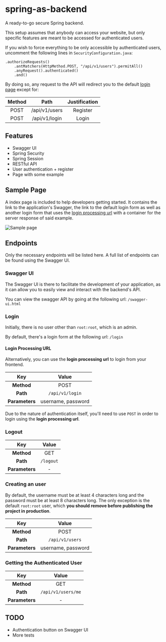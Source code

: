 # spring-as-backend

A ready-to-go secure Spring backend.

This setup assumes that anybody can access your website, 
but only specific features are meant to be accessed for authenticated users.

If you wish to force everything to be only accessible by authenticated users, uncomment the following lines
in `SecurityConfiguration.java`:

	.authorizeRequests()
		.antMatchers(HttpMethod.POST, "/api/v1/users").permitAll()
		.anyRequest().authenticated()
		.and()
		
By doing so, any request to the API will redirect you to the default [login page](#login) except for:
 
| Method |     Path      | Justification |
|:------:|:-------------:|:-------------:|
| POST   | /api/v1/users |   Register    |
| POST   | /api/v1/login |    Login      |


## Features

- Swagger UI
- Spring Security
- Spring Session
- RESTful API
- User authentication + register
- Page with some example


## Sample Page

A index page is included to help developers getting started.
It contains the link to the application's Swagger, the link to the default login form
as well as another login form that uses the [login processing url](#login-processing-url)
 with a container for the server response of said example.

![Sample page](/docs/img/sab-sample-page.png)


## Endpoints

Only the necessary endpoints will be listed here. A full list of endpoints can be found using the Swagger UI.


### Swagger UI

The Swagger UI is there to facilitate the development of your application, as it can allow you
to easily view and interact with the backend's API.

You can view the swagger API by going at the following url: `/swagger-ui.html`


### Login

Initially, there is no user other than `root:root`, which is an admin.

By default, there's a login form at the following url: `/login`


#### Login Processing URL

Alternatively, you can use the **login processing url** to login from your frontend.

| Key | Value | 
|:---:|:---:|
| **Method** | POST |
| **Path** | `/api/v1/login` |
| **Parameters** | username, password |

Due to the nature of authentication itself, you'll need to use `POST` in order to login using the **login processing url**.


### Logout

| Key | Value | 
|:---:|:---:|
| **Method** | GET |
| **Path** | `/logout` |
| **Parameters** | - |


### Creating an user

By default, the username must be at least 4 characters long and the password must be at least 8 characters long.
The only exception is the default `root:root` user, which **you should remove before publishing the project in production**.

| Key | Value | 
|:---:|:---:|
| **Method** | POST |
| **Path** | `/api/v1/users` |
| **Parameters** | username, password |


### Getting the Authenticated User

| Key | Value | 
|:---:|:---:|
| **Method** | GET |
| **Path** | `/api/v1/users/me` |
| **Parameters** | - |


## TODO

- Authentication button on Swagger UI 
- More tests
